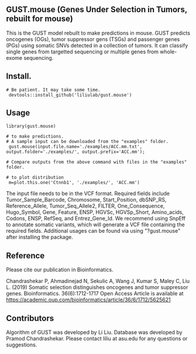 ## GUST.mouse (Genes Under Selection in Tumors, rebuilt for mouse)
This is the GUST model rebuilt to make predictions in mouse.
GUST predicts oncogenes (OGs), tumor suppressor gens (TSGs) and passenger genes (PGs) using somatic SNVs detected in a collection of tumors. It can classify single genes from targetted sequencing or multiple genes from whole-exome sequencing. 

## Install. 
````
# Be patient. It may take some time.
 devtools::install_github('liliulab/gust.mouse')
````

## Usage
```` 
library(gust.mouse)

# to make predictions. 
# A sample input can be downloaded from the "examples" folder. 
 gust.mouse(input.file.name='./examples/ACC.mm.txt', output.folder='./examples/', output.prefix='ACC.mm');

# Compare outputs from the above command with files in the "examples" folder.
 
# to plot distribution
 m=plot.this.one('Ctnnb1', './examples/', 'ACC.mm') 
````

The input file needs to be in the VCF format. Required fields include Tumor_Sample_Barcode, Chromosome, Start_Position, dbSNP_RS, Reference_Allele, Tumor_Seq_Allele2, FILTER, One_Consequence, Hugo_Symbol, Gene, Feature, ENSP, HGVSc, HGVSp_Short, Amino_acids, Codons, ENSP, RefSeq, and Entrez_Gene_Id. We recommend using SnpEff to annotate somatic variants, which will generate a VCF file containing the required fields.
Additional usages can be found via using "?gust.mouse" after installing the package.

## Reference
Please cite our publication in Bioinformatics.

Chandrashekar P, Ahmadinejad N, Sekulic A, Wang J, Kumar S, Maley C, Liu L. (2019) Somatic selection distinguishes oncogenes and tumor suppressor genes. Bioinformatics. 36(6):1712-1717 
Open Access Article is available at https://academic.oup.com/bioinformatics/article/36/6/1712/5625621

## Contributors
Algorithm of GUST was developed by Li Liu. Database was developed by Pramod Chandrashekar. Please contact liliu at asu.edu for any questions or suggestions.